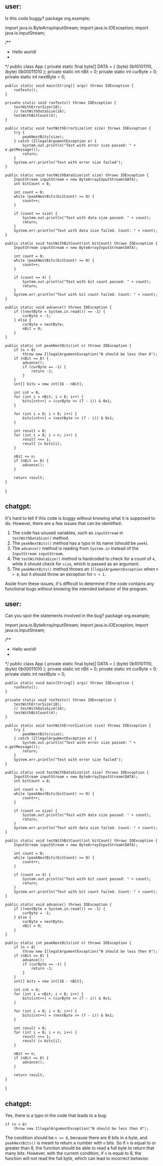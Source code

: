 

## user: 

Is this code buggy?
package org.example;

import java.io.ByteArrayInputStream;
import java.io.IOException;
import java.io.InputStream;

/**
 * Hello world!
 *
 */
public class App 
{
    private static final byte[] DATA = { (byte) 0b10101110, (byte) 0b00011010 };
    private static int nBit = 0;
    private static int curByte = 0;
    private static int nextByte = 0;

    public static void main(String[] args) throws IOException {
        runTests();
    }

    private static void runTests() throws IOException {
        testWithErrorSize(10);
        // testWithDataSize(16);
        testWithBitCount(4);
    }

    public static void testWithErrorSize(int size) throws IOException {
        try {
            peakNextBits(size);
        } catch (IllegalArgumentException e) {
            System.out.println("Test with error size passed: " + e.getMessage());
            return;
        }
        System.err.println("Test with error size failed");
    }

    public static void testWithDataSize(int size) throws IOException {
        InputStream inputStream = new ByteArrayInputStream(DATA);
        int bitCount = 8;

        int count = 0;
        while (peakNextBits(bitCount) >= 0) {
            count++;
        }

        if (count == size) {
            System.out.println("Test with data size passed: " + count);
            return;
        }
        System.err.println("Test with data size failed. Count: " + count);
    }

    public static void testWithBitCount(int bitCount) throws IOException {
        InputStream inputStream = new ByteArrayInputStream(DATA);

        int count = 0;
        while (peakNextBits(bitCount) >= 0) {
            count++;
        }

        if (count == 4) {
            System.out.println("Test with bit count passed: " + count);
            return;
        }
        System.err.println("Test with bit count failed. Count: " + count);
    }

    public static void advance() throws IOException {
        if ((nextByte = System.in.read()) == -1) {
            curByte = -1;
        } else {
            curByte = nextByte;
            nBit = 0;
        }
    }

    public static int peakNextBits(int n) throws IOException {
        if (n > 8)
            throw new IllegalArgumentException("N should be less then 8");
        if (nBit == 8) {
            advance();
            if (curByte == -1) {
                return -1;
            }
        }
        int[] bits = new int[16 - nBit];

        int cnt = 0;
        for (int i = nBit; i < 8; i++) {
            bits[cnt++] = (curByte >> (7 - i)) & 0x1;
        }

        for (int i = 0; i < 8; i++) {
            bits[cnt++] = (nextByte >> (7 - i)) & 0x1;
        }

        int result = 0;
        for (int i = 0; i < n; i++) {
            result <<= 1;
            result |= bits[i];
        }

        nBit += n;
        if (nBit == 8) {
            advance();
        }

        return result;
    }
}


## chatgpt: 

It's hard to tell if this code is buggy without knowing what it is supposed to do. However, there are a few issues that can be identified:

1. The code has unused variables, such as `inputStream` in `testWithDataSize()` method.
2. The `peakNextBits()` method has a typo in its name (should be `peek`).
3. The `advance()` method is reading from `System.in` instead of the `InputStream inputStream`.
4. The `testWithDataSize()` method is hardcoded to check for a count of `4`, while it should check for `size`, which is passed as an argument.
5. The `peakNextBits()` method throws an `IllegalArgumentException` when `n > 8`, but it should throw an exception for `n < 1`.

Aside from these issues, it's difficult to determine if the code contains any functional bugs without knowing the intended behavior of the program.

## user: 

Can you spot the statements involved in the bug?
package org.example;

import java.io.ByteArrayInputStream;
import java.io.IOException;
import java.io.InputStream;

/**
 * Hello world!
 *
 */
public class App 
{
    private static final byte[] DATA = { (byte) 0b10101110, (byte) 0b00011010 };
    private static int nBit = 0;
    private static int curByte = 0;
    private static int nextByte = 0;

    public static void main(String[] args) throws IOException {
        runTests();
    }

    private static void runTests() throws IOException {
        testWithErrorSize(10);
        // testWithDataSize(16);
        testWithBitCount(4);
    }

    public static void testWithErrorSize(int size) throws IOException {
        try {
            peakNextBits(size);
        } catch (IllegalArgumentException e) {
            System.out.println("Test with error size passed: " + e.getMessage());
            return;
        }
        System.err.println("Test with error size failed");
    }

    public static void testWithDataSize(int size) throws IOException {
        InputStream inputStream = new ByteArrayInputStream(DATA);
        int bitCount = 8;

        int count = 0;
        while (peakNextBits(bitCount) >= 0) {
            count++;
        }

        if (count == size) {
            System.out.println("Test with data size passed: " + count);
            return;
        }
        System.err.println("Test with data size failed. Count: " + count);
    }

    public static void testWithBitCount(int bitCount) throws IOException {
        InputStream inputStream = new ByteArrayInputStream(DATA);

        int count = 0;
        while (peakNextBits(bitCount) >= 0) {
            count++;
        }

        if (count == 4) {
            System.out.println("Test with bit count passed: " + count);
            return;
        }
        System.err.println("Test with bit count failed. Count: " + count);
    }

    public static void advance() throws IOException {
        if ((nextByte = System.in.read()) == -1) {
            curByte = -1;
        } else {
            curByte = nextByte;
            nBit = 0;
        }
    }

    public static int peakNextBits(int n) throws IOException {
        if (n > 8)
            throw new IllegalArgumentException("N should be less then 8");
        if (nBit == 8) {
            advance();
            if (curByte == -1) {
                return -1;
            }
        }
        int[] bits = new int[16 - nBit];

        int cnt = 0;
        for (int i = nBit; i < 8; i++) {
            bits[cnt++] = (curByte >> (7 - i)) & 0x1;
        }

        for (int i = 0; i < 8; i++) {
            bits[cnt++] = (nextByte >> (7 - i)) & 0x1;
        }

        int result = 0;
        for (int i = 0; i < n; i++) {
            result <<= 1;
            result |= bits[i];
        }

        nBit += n;
        if (nBit == 8) {
            advance();
        }

        return result;
    }
}


## chatgpt: 

Yes, there is a typo in the code that leads to a bug:

```
if (n > 8)
    throw new IllegalArgumentException("N should be less then 8");
```
The condition should be `n >= 8`, because there are 8 bits in a byte, and `peakNextBits()` is meant to return a number with `n` bits. So if `n` is equal to or greater than 8, the function should be able to read a full byte to return that many bits. However, with the current condition, if `n` is equal to 8, the function will not read the full byte, which can lead to incorrect behavior.